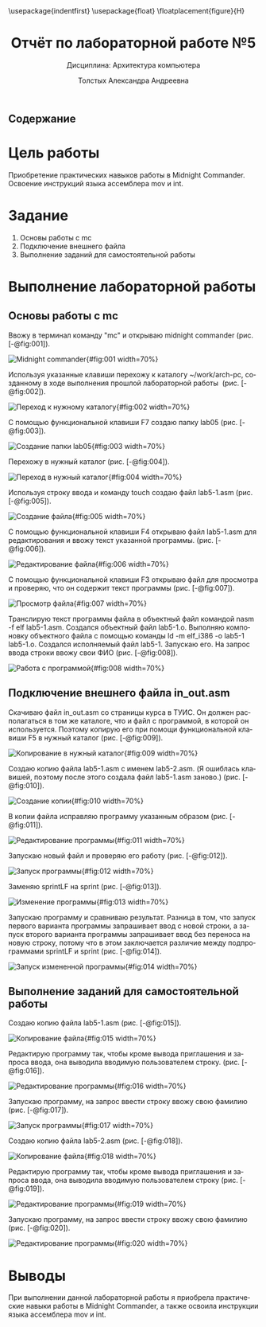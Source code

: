 ﻿---
## Front matter
title: "Отчёт по лабораторной работе №5"
subtitle: "Дисциплина: Архитектура компьютера"
author: "Толстых Александра Андреевна"

## Generic otions
lang: ru-RU
toc-title: "Содержание"

## Bibliography
bibliography: bib/cite.bib
csl: pandoc/csl/gost-r-7-0-5-2008-numeric.csl

## Pdf output format
toc: true # Table of contents
toc-depth: 2
lof: true # List of figures
lot: true # List of tables
fontsize: 12pt
linestretch: 1.5
papersize: a4
documentclass: scrreprt
## I18n polyglossia
polyglossia-lang:
  name: russian
  options:
	- spelling=modern
	- babelshorthands=true
polyglossia-otherlangs:
  name: english
## I18n babel
babel-lang: russian
babel-otherlangs: english
## Fonts
mainfont: IBM Plex Serif
romanfont: IBM Plex Serif
sansfont: IBM Plex Sans
monofont: IBM Plex Mono
mathfont: STIX Two Math
mainfontoptions: Ligatures=Common,Ligatures=TeX,Scale=0.94
romanfontoptions: Ligatures=Common,Ligatures=TeX,Scale=0.94
sansfontoptions: Ligatures=Common,Ligatures=TeX,Scale=MatchLowercase,Scale=0.94
monofontoptions: Scale=MatchLowercase,Scale=0.94,FakeStretch=0.9
mathfontoptions:
## Biblatex
biblatex: true
biblio-style: "gost-numeric"
biblatexoptions:
  - parentracker=true
  - backend=biber
  - hyperref=auto
  - language=auto
  - autolang=other*
  - citestyle=gost-numeric
## Pandoc-crossref LaTeX customization
figureTitle: "Рис."
tableTitle: "Таблица"
listingTitle: "Листинг"
lofTitle: "Список иллюстраций"
lotTitle: "Список таблиц"
lolTitle: "Листинги"
## Misc options
indent: true
header-includes:
  - \usepackage{indentfirst}
  - \usepackage{float} # keep figures where there are in the text
  - \floatplacement{figure}{H} # keep figures where there are in the text
---

# Цель работы

Приобретение практических навыков работы в Midnight Commander. Освоение инструкций языка ассемблера mov и int.

# Задание

1. Основы работы с mc
2. Подключение внешнего файла
3. Выполнение заданий для самостоятельной работы

# Выполнение лабораторной работы

## Основы работы с mc 

Ввожу в терминал команду "mc" и открываю midnight commander (рис. [-@fig:001]).

![Midnight commander](image/img1.jpg){#fig:001 width=70%}

Используя указанные клавиши перехожу к каталогу ~/work/arch-pc, созданному в ходе выполнения прошлой лабораторной работы  (рис. [-@fig:002]).

![Переход к нужному каталогу](image/img2.jpg){#fig:002 width=70%}

С помощью функциональной клавиши F7 создаю папку lab05 (рис. [-@fig:003]).

![Создание папки lab05](image/img3.jpg){#fig:003 width=70%}

Перехожу в нужный каталог (рис. [-@fig:004]).

![Переход в нужный каталог](image/img4.jpg){#fig:004 width=70%}

Используя строку ввода и команду touch создаю файл lab5-1.asm (рис. [-@fig:005]).

![Создание файла](image/img5.jpg){#fig:005 width=70%}

С помощью функциональной клавиши F4 открываю файл lab5-1.asm для редактирования и ввожу текст указанной программы. (рис. [-@fig:006]).

![Редактирование файла](image/img6.jpg){#fig:006 width=70%}

С помощью функциональной клавиши F3 открываю файл для просмотра и проверяю, что он содержит текст программы (рис. [-@fig:007]).

![Просмотр файла](image/img7.jpg){#fig:007 width=70%}

Транслирую текст программы файла в объектный файл командой nasm -f elf lab5-1.asm. Создался объектный файл lab5-1.o. Выполняю компоновку объектного файла с помощью команды ld -m elf_i386 -o lab5-1 lab5-1.o. Создался исполняемый файл lab5-1. Запускаю его. На запрос ввода строки ввожу свои ФИО (рис. [-@fig:008]).

![Работа с программой](image/img8.jpg){#fig:008 width=70%}


## Подключение внешнего файла in_out.asm

Скачиваю файл in_out.asm со страницы курса в ТУИС. Он должен располагаться в том же каталоге, что и файл с программой, в которой он используется. Поэтому копирую его при помощи функциональной клавиши F5 в нужный каталог (рис. [-@fig:009]).

![Копирование в нужный каталог](image/img9.jpg){#fig:009 width=70%}

Создаю копию файла lab5-1.asm с именем lab5-2.asm. (Я ошиблась клавишей, поэтому после этого создала файл lab5-1.asm заново.) (рис. [-@fig:010]).

![Создание копии](image/img10.jpg){#fig:010 width=70%}

В копии файла исправляю программу указанным образом (рис. [-@fig:011]).

![Редактирование программы](image/img11.jpg){#fig:011 width=70%}

Запускаю новый файл и проверяю его работу (рис. [-@fig:012]).

![Запуск программы](image/img12.jpg){#fig:012 width=70%}

Заменяю sprintLF на sprint (рис. [-@fig:013]).

![Изменение программы](image/img13.jpg){#fig:013 width=70%}

Запускаю программу и сравниваю результат. Разница в том, что запуск первого варианта программы запрашивает ввод с новой строки, а запуск второго варианта программы запрашивает ввод без переноса на новую строку, потому что в этом заключается различие между подпрограммами sprintLF и sprint (рис. [-@fig:014]).

![Запуск измененной программы](image/img14.jpg){#fig:014 width=70%}


## Выполнение заданий для самостоятельной работы

Создаю копию файла lab5-1.asm (рис. [-@fig:015]).

![Копирование файла](image/img15.jpg){#fig:015 width=70%}

Редактирую программу так, чтобы кроме вывода приглашения и запроса ввода, она выводила вводимую пользователем строку. (рис. [-@fig:016]).

![Редактирование программы](image/img16.jpg){#fig:016 width=70%}

Запускаю программу, на запрос ввести строку ввожу свою фамилию (рис. [-@fig:017]).

![Запуск программы](image/img17.jpg){#fig:017 width=70%}

Создаю копию файла lab5-2.asm (рис. [-@fig:018]).

![Копирование файла](image/img18.jpg){#fig:018 width=70%}

Редактирую программу так, чтобы кроме вывода приглашения и запроса ввода, она выводила вводимую пользователем строку (рис. [-@fig:019]).

![Редактирование программы](image/img19.jpg){#fig:019 width=70%}

Запускаю программу, на запрос ввести строку ввожу свою фамилию (рис. [-@fig:020]).

![Редактирование программы](image/img20.jpg){#fig:020 width=70%}


# Выводы

При выполнении данной лабораторной работы я приобрела практические навыки работы в Midnight Commander, а также освоила инструкции языка ассемблера mov и int.
